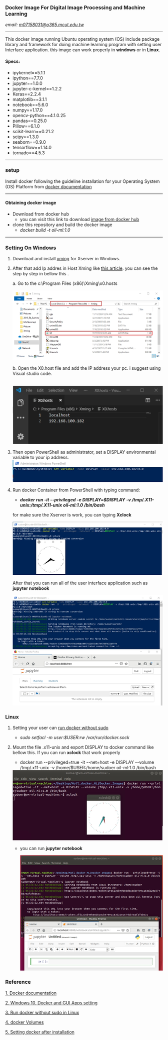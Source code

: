 ### Docker Image For Digital Image Processing and Machine Learning
*email: m07158031@o365.mcut.edu.tw*

---

This docker image running Ubuntu operating system (OS) include package library and framework for doing machine learning program with setting user Interface application. this image can work properly in **windows** or in **Linux**.  

#### Specs:

- ipykernel==5.1.1
- ipython==7.7.0
- jupyter==1.0.0
- jupyter-c-kernel==1.2.2
- Keras==2.2.4
- matplotlib==3.1.1
- notebook==5.6.0
- numpy==1.17.0
- opencv-python==4.1.0.25
- pandas==0.25.0
- Pillow==6.1.0
- scikit-learn==0.21.2
- scipy==1.3.0
- seaborn==0.9.0
- tensorflow==1.14.0
- tornado==4.5.3

---

### setup 

Install docker following the guideline installation for your Operating System (OS) Platform from [docker documentation](https://docs.docker.com/install/)

---

#### Obtaining docker image

- Download from docker hub
  - you can visit this link to download [image from docker hub](https://hub.docker.com/r/anto112/oil-ml)
- clone this repository and build the docker image
  - *docker build -t oil-ml:1.0*

---

### Setting On Windows

1. Download and install [xming](https://sourceforge.net/projects/xming/) for Xserver in Windows.

4. After that add Ip addres in Host Xming like [this article](https://blogs.msdn.microsoft.com/jamiedalton/2018/05/17/windows-10-docker-gui/). you can see the step by step in bellow this .

   a. Go to the c:\Program Files (x86)\Xming\x0.hosts

   <img src ="/Picture/hostt.jpg" />

   b. Open the X0.host file and add the IP address your pc. i suggest using Visual studio code.

   ​					<img src="/Picture/vscode.jpg" />

    

5. Then open PowerShell as administrator, set a DISPLAY environmental variable to your ip address.<img src="/Picture/pwrsh.jpg" />

6. Run docker Container from PowerShell with typing command: 

   - ***docker run -it --privileged -e DISPLAY=$DISPLAY -v /tmp/.X11-unix:/tmp/.X11-unix oil-ml:1.0 /bin/bash***

   for make sure the Xserver is work, you can typing **Xclock**

   <img src="/Picture/xclock.jpg" />

   

   After that you can run all of the user interface application such as **jupyter notebook**
   
   <img src ="/Picture/jup.jpg" />

### Linux

1. Setting your user can [run docker without sudo](https://linoxide.com/linux-how-to/use-docker-without-sudo-ubuntu/)  

   - *sudo setfacl -m user:$USER:rw /var/run/docker.sock*

2. Mount the file .x11-unix  and export DISPLAY to docker command like bellow this. If you can run **xclock** that work properly

   - docker run --privileged=true -it --net=host -e DISPLAY --volume /tmp/.x11-unix -v /home/$USER:/home/sudoer oil-ml:1.0 /bin/bash

   <img src="/Picture/lnx.jpg" />

   - you can run **jupyter notebook**

     <img src= "/Picture/jupl.jpg" />



### Reference

[1. Docker documentation](https://docs.docker.com/install/)

[2. Windows 10, Docker and GUI Apps setting](https://blogs.msdn.microsoft.com/jamiedalton/2018/05/17/windows-10-docker-gui/)

[3. Run docker without sudo  in Linux](https://linoxide.com/linux-how-to/use-docker-without-sudo-ubuntu/)  

[4. docker Volumes](https://docs.docker.com/storage/volumes/)

[5. Setting docker after installation](https://docs.docker.com/install/linux/linux-postinstall/)

